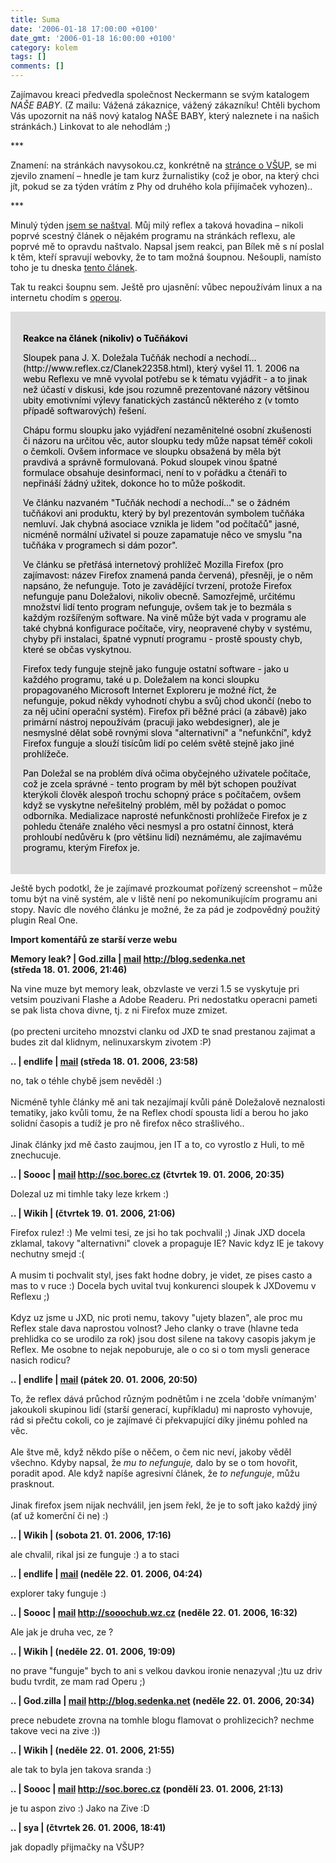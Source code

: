 ```yaml
---
title: Suma
date: '2006-01-18 17:00:00 +0100'
date_gmt: '2006-01-18 16:00:00 +0100'
category: kolem
tags: []
comments: []
---
```

<p>Zajímavou kreaci předvedla společnost Neckermann se svým katalogem <em>NAŠE BABY</em>. (Z mailu:
Vážená zákaznice, vážený zákazníku! Chtěli bychom Vás upozornit na náš nový katalog NAŠE BABY,
který naleznete i na našich stránkách.) Linkovat to ale nehodlám ;)</p>
<p>***</p>
<p>Znamení: na stránkách navysokou.cz, konkrétně na
<a href="http://prijimacky.navysokou.cz/vysoke-skoly/vysoka_skola_umelecko-prumyslova_v_praze.php">stránce o
VŠUP</a>, se mi zjevilo znamení &ndash; hnedle je tam kurz žurnalistiky (což je obor, na který
chci jít, pokud se za týden vrátím z Phy od druhého kola přijímaček vyhozen)..</p>
<p>***</p>
<p>Minulý týden <a href="http://www.reflex.cz/Clanek22358.html">jsem se naštval</a>.
Můj milý reflex a taková hovadina &ndash; nikoli poprvé scestný článek o nějakém programu
na stránkách reflexu, ale poprvé mě to opravdu
naštvalo. Napsal jsem reakci, pan Bílek mě s ní poslal k těm, kteří spravují
webovky, že to tam možná šoupnou. Nešoupli, namísto toho je tu dneska
<a href="http://www.reflex.cz/Clanek22439.html">tento článek</a>.</p>
<p>Tak tu reakci šoupnu sem. Ještě pro ujasnění: vůbec nepoužívám linux a
na internetu chodím s <a href="http://www.opera.com">operou</a>.</p>
<div style="padding: 20px; background-color: #ddd; color: black;">
<p><strong>Reakce na článek (nikoliv) o Tučňákovi</strong></p>
<p>Sloupek pana J. X. Doležala Tučňák nechodí a nechodí…
(http://www.reflex.cz/Clanek22358.html), který vyšel 11. 1. 2006 na webu
Reflexu ve mně vyvolal potřebu se k tématu vyjádřit - a to jinak než účastí v
diskusi, kde jsou rozumně prezentované názory většinou ubity emotivními výlevy
fanatických zastánců některého z (v tomto případě softwarových) řešení.</p>
<p>Chápu formu sloupku jako vyjádření nezaměnitelné osobní zkušenosti či názoru
na určitou věc, autor sloupku tedy může napsat téměř cokoli o čemkoli. Ovšem
informace ve sloupku obsažená by měla být pravdivá a správně formulovaná. Pokud
sloupek vinou špatné formulace obsahuje desinformaci, není to v pořádku a
čtenáři to nepřináší žádný užitek, dokonce ho to může poškodit.</p>
<p>Ve článku nazvaném "Tučňák nechodí a nechodí…" se o žádném tučňákovi ani
produktu, který by byl prezentován symbolem tučňáka nemluví. Jak chybná
asociace vznikla je lidem "od počítačů" jasné, nicméně normální uživatel si
pouze zapamatuje něco ve smyslu "na tučňáka v programech si dám pozor".</p>
<p>Ve článku se přetřásá internetový prohlížeč Mozilla Firefox (pro zajímavost:
název Firefox znamená panda červená), přesněji, je o něm napsáno, že nefunguje.
Toto je zavádějící tvrzení, protože Firefox nefunguje panu Doležalovi, nikoliv
obecně. Samozřejmě, určitému množství lidí tento program nefunguje, ovšem tak
je to bezmála s každým rozšířeným software. Na vině může být vada v programu
ale také chybná konfigurace počítače, viry, neopravené chyby v systému, chyby
při instalaci, špatné vypnutí programu - prostě spousty chyb, které se občas
vyskytnou.</p>
<p>Firefox tedy funguje stejně jako funguje ostatní software - jako u každého
programu, také u p. Doležalem na konci sloupku propagovaného Microsoft Internet
Exploreru je možné říct, že nefunguje, pokud někdy vyhodnotí chybu a svůj chod
ukončí (nebo to za něj učiní operační systém). Firefox při běžné práci (a
zábavě) jako primární nástroj nepoužívám (pracuji jako webdesigner), ale je
nesmyslné dělat sobě rovnými slova "alternativní" a "nefunkční", když Firefox
funguje a slouží tisícům lidí po celém světě stejně jako jiné prohlížeče.</p>
<p>Pan Doležal se na problém dívá očima obyčejného uživatele počítače, což je
zcela správné - tento program by měl být schopen používat kterýkoli člověk
alespoň trochu schopný práce s počítačem, ovšem když se vyskytne neřešitelný
problém, měl by požádat o pomoc odborníka. Medializace naprosté nefunkčnosti
prohlížeče Firefox je z pohledu čtenáře znalého věci nesmysl a pro ostatní
činnost, která prohloubí nedůvěru k (pro většinu lidí) neznámému, ale
zajímavému programu, kterým Firefox je.</p>
</div>
<p>Ještě bych podotkl, že je zajímavé prozkoumat pořízený screenshot &ndash;
může tomu být na vině systém, ale v liště není po nekomunikujícím programu ani
stopy. Navíc dle nového článku je možné, že za pád je zodpovědný
použitý plugin Real One.</p>
<div class="import-komentaru">
<p><strong>Import komentářů ze starší verze webu</strong></p>
<div class="comment">
<p style="font-weight:bold"><span class="compredmet">Memory leak?</span> | <span class="comname">God.zilla</span> |  <a href="mailto:jaroslav@sedenka.cz">mail</a>  <a href="http://blog.sedenka.net">http://blog.sedenka.net</a> (středa&nbsp;18.&nbsp;01.&nbsp;2006,&nbsp;21:46)</p>
<p>Na vine muze byt memory leak, obzvlaste ve verzi 1.5 se vyskytuje pri vetsim pouzivani Flashe a Adobe Readeru. Pri nedostatku operacni pameti se pak lista chova divne, tj. z ni Firefox muze zmizet. <br>  <br> (po precteni urciteho mnozstvi clanku od JXD te snad prestanou zajimat a budes zit dal klidnym, nelinuxarskym zivotem :P) </p>
</div>
<div class="comment">
<p style="font-weight:bold"><span class="compredmet">..</span> | <span class="comname">endlife</span> |  <a href="mailto:jan.martinek@post.cz">mail</a> (středa&nbsp;18.&nbsp;01.&nbsp;2006,&nbsp;23:58)</p>
<p>no, tak o téhle chybě jsem nevěděl :)  <br>  <br> Nicméně tyhle články mě ani tak nezajímají kvůli páně Doležalově neznalosti tematiky, jako kvůli tomu, že na Reflex chodí spousta lidí a berou ho jako solidní časopis a tudíž je pro ně firefox něco strašlivého.. <br>  <br> Jinak články jxd mě často zaujmou, jen IT a to, co vyrostlo z Huli, to mě znechucuje. </p>
</div>
<div class="comment">
<p style="font-weight:bold"><span class="compredmet">..</span> | <span class="comname">Soooc</span> |  <a href="mailto:xsoc@post.cz">mail</a>  <a href="http://soc.borec.cz">http://soc.borec.cz</a> (čtvrtek&nbsp;19.&nbsp;01.&nbsp;2006,&nbsp;20:35)</p>
<p>Dolezal uz mi timhle taky leze krkem :) </p>
</div>
<div class="comment">
<p style="font-weight:bold"><span class="compredmet">..</span> | <span class="comname">Wikih</span> | (čtvrtek&nbsp;19.&nbsp;01.&nbsp;2006,&nbsp;21:06)</p>
<p>Firefox rulez! :) Me velmi tesi, ze jsi ho tak pochvalil ;) Jinak JXD docela zklamal, takovy &quot;alternativni&quot; clovek a propaguje IE? Navic kdyz IE je takovy nechutny smejd :( <br>  <br> A musim ti pochvalit styl, jses fakt hodne dobry, je videt, ze pises casto a mas to v ruce :) Docela bych uvital tvuj konkurenci sloupek k JXDovemu v Reflexu ;) <br>  <br> Kdyz uz jsme u JXD, nic proti nemu, takovy &quot;ujety blazen&quot;, ale proc mu Reflex stale dava naprostou volnost? Jeho clanky o trave (hlavne teda prehlidka co se urodilo za rok) jsou dost silene na takovy casopis jakym je Reflex. Me osobne to nejak nepoburuje, ale o co si o tom mysli generace nasich rodicu? </p>
</div>
<div class="comment">
<p style="font-weight:bold"><span class="compredmet">..</span> | <span class="comname">endlife</span> |  <a href="mailto:jan.martinek@post.cz">mail</a> (pátek&nbsp;20.&nbsp;01.&nbsp;2006,&nbsp;20:50)</p>
<p>To, že reflex dává průchod různým podnětům i ne zcela 'dobře vnímaným' jakoukoli skupinou lidí (starší generací, kupříkladu) mi naprosto vyhovuje, rád si přečtu cokoli, co je zajímavé či překvapující díky jinému pohled na věc. <br>  <br> Ale štve mě, když někdo píše o něčem, o čem nic neví, jakoby věděl všechno. Kdyby napsal, že <em>mu to nefunguje,</em> dalo by se o tom hovořit, poradit apod. Ale když napíše agresivní článek, že <em>to nefunguje</em>, můžu prasknout. <br>  <br> Jinak firefox jsem nijak nechválil, jen jsem řekl, že je to soft jako každý jiný (ať už komerční či ne) :) </p>
</div>
<div class="comment">
<p style="font-weight:bold"><span class="compredmet">..</span> | <span class="comname">Wikih</span> | (sobota&nbsp;21.&nbsp;01.&nbsp;2006,&nbsp;17:16)</p>
<p>ale chvalil, rikal jsi ze funguje :) a to staci </p>
</div>
<div class="comment">
<p style="font-weight:bold"><span class="compredmet">..</span> | <span class="comname">endlife</span> |  <a href="mailto:jan.martinek@post.cz">mail</a> (neděle&nbsp;22.&nbsp;01.&nbsp;2006,&nbsp;04:24)</p>
<p>explorer taky funguje :) </p>
</div>
<div class="comment">
<p style="font-weight:bold"><span class="compredmet">..</span> | <span class="comname">Soooc</span> |  <a href="mailto:xsoc@post.cz">mail</a>  <a href="http://sooochub.wz.cz">http://sooochub.wz.cz</a> (neděle&nbsp;22.&nbsp;01.&nbsp;2006,&nbsp;16:32)</p>
<p>Ale jak je druha vec, ze ? </p>
</div>
<div class="comment">
<p style="font-weight:bold"><span class="compredmet">..</span> | <span class="comname">Wikih</span> | (neděle&nbsp;22.&nbsp;01.&nbsp;2006,&nbsp;19:09)</p>
<p>no prave &quot;funguje&quot; bych to ani s velkou davkou ironie nenazyval ;)tu uz driv budu tvrdit, ze mam rad Operu ;) </p>
</div>
<div class="comment">
<p style="font-weight:bold"><span class="compredmet">..</span> | <span class="comname">God.zilla</span> |  <a href="mailto:jaroslav@sedenka.cz">mail</a>  <a href="http://blog.sedenka.net">http://blog.sedenka.net</a> (neděle&nbsp;22.&nbsp;01.&nbsp;2006,&nbsp;20:34)</p>
<p>prece nebudete zrovna na tomhle blogu flamovat o prohlizecich? nechme takove veci na zive :)) </p>
</div>
<div class="comment">
<p style="font-weight:bold"><span class="compredmet">..</span> | <span class="comname">Wikih</span> | (neděle&nbsp;22.&nbsp;01.&nbsp;2006,&nbsp;21:55)</p>
<p>ale tak to byla jen takova sranda :) </p>
</div>
<div class="comment">
<p style="font-weight:bold"><span class="compredmet">..</span> | <span class="comname">Soooc</span> |  <a href="mailto:xsoc@post.cz">mail</a>  <a href="http://soc.borec.cz">http://soc.borec.cz</a> (pondělí&nbsp;23.&nbsp;01.&nbsp;2006,&nbsp;21:13)</p>
<p>je tu aspon zivo :) Jako na Zive :D </p>
</div>
<div class="comment">
<p style="font-weight:bold"><span class="compredmet">..</span> | <span class="comname">sya</span> | (čtvrtek&nbsp;26.&nbsp;01.&nbsp;2006,&nbsp;18:41)</p>
<p>jak dopadly přijmačky na VŠUP? </p>
</div>
</div>
